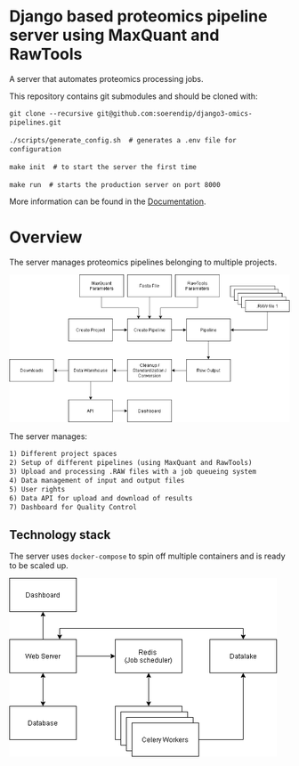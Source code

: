 # Django based proteomics pipeline server using MaxQuant and RawTools

A server that automates proteomics processing jobs.

This repository contains git submodules and should be cloned with:

    git clone --recursive git@github.com:soerendip/django3-omics-pipelines.git

    ./scripts/generate_config.sh  # generates a .env file for configuration

    make init  # to start the server the first time

    make run  # starts the production server on port 8000

More information can be found in the [Documentation](https://soerendip.github.io/django3-omics-pipelines/).

# Overview

The server manages proteomics pipelines belonging to multiple projects. 

![](./docs/img/workflow.png 'The workflow managed by the proteomics pipeline server.')

The server manages:

    1) Different project spaces    
    2) Setup of different pipelines (using MaxQuant and RawTools)
    3) Upload and processing .RAW files with a job queueing system
    4) Data management of input and output files
    5) User rights
    6) Data API for upload and download of results
    7) Dashboard for Quality Control

## Technology stack

The server uses `docker-compose` to spin off multiple containers and is ready to be scaled up.

![](./docs/img/technology-stack.png 'The technology stack used by the proteomics pipeline server.')

